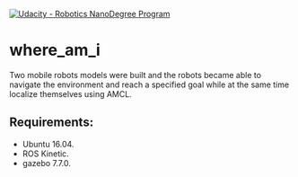 [![Udacity - Robotics NanoDegree Program](https://s3-us-west-1.amazonaws.com/udacity-robotics/Extra+Images/RoboND_flag.png)](https://www.udacity.com/robotics)

# where_am_i
Two mobile robots models were built and the robots became able to navigate the environment and reach a specified goal while at the same time localize themselves using AMCL. 


## Requirements:
  * Ubuntu 16.04.
  * ROS Kinetic.
  * gazebo 7.7.0.
 
 
 
